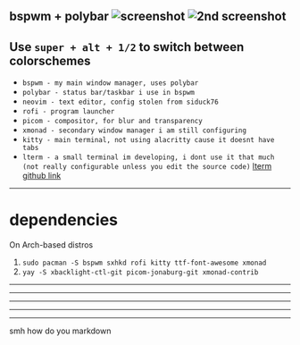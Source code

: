 

bspwm + polybar
![screenshot](https://raw.githubusercontent.com/rogerpanza/bad-dotfiles/main/screenshot.png "screenshot")
![2nd screenshot](https://raw.githubusercontent.com/rogerpanza/bad-dotfiles/main/screenshot2.png "2nd screenshot")
---
Use `super + alt + 1/2` to switch between colorschemes
---
- `bspwm - my main window manager, uses polybar`
- `polybar - status bar/taskbar i use in bspwm`
- `neovim - text editor, config stolen from siduck76`
- `rofi - program launcher`
- `picom - compositor, for blur and transparency`
- `xmonad - secondary window manager i am still configuring`
- `kitty - main terminal, not using alacritty cause it doesnt have tabs`
- `lterm - a small terminal im developing, i dont use it that much (not really configurable unless you edit the source code)` [lterm github link](https://github.com/rogerpanza/lterm)


---
# dependencies
On Arch-based distros
1. `sudo pacman -S bspwm sxhkd rofi kitty ttf-font-awesome xmonad` 
2. `yay -S xbacklight-ctl-git picom-jonaburg-git xmonad-contrib`


---
---
---
---
---
smh how do you markdown
